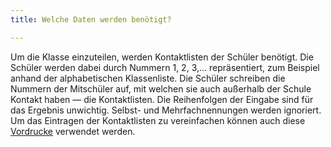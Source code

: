 ```yaml
---
title: Welche Daten werden benötigt?

---
```


Um die Klasse einzuteilen, werden Kontaktlisten der Schüler benötigt. Die Schüler werden dabei durch Nummern 1, 2, 3,... repräsentiert, zum Beispiel anhand der alphabetischen Klassenliste. Die Schüler schreiben die Nummern der Mitschüler auf, mit welchen sie auch außerhalb der Schule Kontakt haben — die Kontaktlisten. Die Reihenfolgen der Eingabe sind für das Ergebnis unwichtig. Selbst- und Mehrfachnennungen werden ignoriert.
Um das Eintragen der Kontaktlisten zu vereinfachen können auch diese <a href="/downloads/Kontaktliste_Vorlage_dividi_A4.pdf" download="download">Vordrucke</a > verwendet werden.
